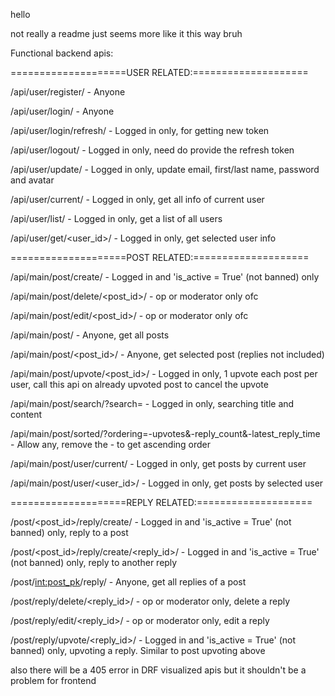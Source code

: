hello 

not really a readme just seems more like it this way bruh


Functional backend apis: 

====================USER RELATED:====================

/api/user/register/ - Anyone

/api/user/login/ - Anyone

/api/user/login/refresh/ - Logged in only, for getting new token

/api/user/logout/ - Logged in only, need do provide the refresh token

/api/user/update/ - Logged in only, update email, first/last name, password and avatar

/api/user/current/ - Logged in only, get all info of current user

/api/user/list/ - Logged in only, get a list of all users

/api/user/get/<user_id>/ - Logged in only, get selected user info

====================POST RELATED:====================

/api/main/post/create/ - Logged in and 'is_active = True' (not banned) only

/api/main/post/delete/<post_id>/ - op or moderator only ofc

/api/main/post/edit/<post_id>/ - op or moderator only ofc

/api/main/post/ - Anyone, get all posts

/api/main/post/<post_id>/ - Anyone, get selected post (replies not included)

/api/main/post/upvote/<post_id>/ - Logged in only, 1 upvote each post per user, call this api on already upvoted post to cancel the upvote

/api/main/post/search/?search=<content> - Logged in only, searching title and content

/api/main/post/sorted/?ordering=-upvotes&-reply_count&-latest_reply_time - Allow any, remove the - to get ascending order

/api/main/post/user/current/ - Logged in only, get posts by current user

/api/main/post/user/<user_id>/ - Logged in only, get posts by selected user

====================REPLY RELATED:====================

/post/<post_id>/reply/create/ - Logged in and 'is_active = True' (not banned) only, reply to a post

/post/<post_id>/reply/create/<reply_id>/ - Logged in and 'is_active = True' (not banned) only, reply to another reply

/post/<int:post_pk>/reply/ - Anyone, get all replies of a post

/post/reply/delete/<reply_id>/ - op or moderator only, delete a reply

/post/reply/edit/<reply_id>/ - op or moderator only, edit a reply

/post/reply/upvote/<reply_id>/ - Logged in and 'is_active = True' (not banned) only, upvoting a reply. Similar to post upvoting above

also there will be a 405 error in DRF visualized apis but it shouldn't be a problem for frontend